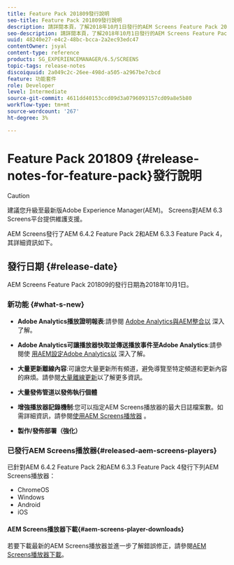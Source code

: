 ```yaml
---
title: Feature Pack 201809發行說明
seo-title: Feature Pack 201809發行說明
description: 請詳閱本頁，了解2018年10月1日發行的AEM Screens Feature Pack 201809的相關資訊。
seo-description: 請詳閱本頁，了解2018年10月1日發行的AEM Screens Feature Pack 201809的相關資訊。
uuid: 48240e27-e4c2-48bc-bcca-2a2ec93edc47
contentOwner: jsyal
content-type: reference
products: SG_EXPERIENCEMANAGER/6.5/SCREENS
topic-tags: release-notes
discoiquuid: 2a049c2c-26ee-498d-a505-a2967be7cbcd
feature: 功能套件
role: Developer
level: Intermediate
source-git-commit: 4611dd40153ccd09d3a0796093157cd09a8e5b80
workflow-type: tm+mt
source-wordcount: '267'
ht-degree: 3%

---
```



# Feature Pack 201809 {#release-notes-for-feature-pack}發行說明

>[!CAUTION]
>
>建議您升級至最新版Adobe Experience Manager(AEM)。 Screens對AEM 6.3 Screens平台提供維護支援。

AEM Screens發行了AEM 6.4.2 Feature Pack 2和AEM 6.3.3 Feature Pack 4，其詳細資訊如下。

## 發行日期 {#release-date}

AEM Screens Feature Pack 201809的發行日期為2018年10月1日。

### 新功能 {#what-s-new}

* **Adobe Analytics播放證明報表**:請參閱 [Adobe Analytics與AEM整合以](adobe-analytics-integration-aem-screens.md) 深入了解。

* **Adobe Analytics可讓播放器快取並傳送播放事件至Adobe Analytics**:請參閱使 [用AEM設定Adobe Analytics以](configuring-adobe-analytics-aem-screens.md) 深入了解。

* **大量更新離線內容**:可讓您大量更新所有頻道，避免導覽至特定頻道和更新內容的麻煩。請參閱[大量離線更新](bulk-offline-update.md)以了解更多資訊。

* **大量發佈管道以發佈執行個體**
* **增強播放器記錄機制**:您可以指定AEM Screens播放器的最大日誌檔案數。如需詳細資訊，請參閱[使用AEM Screens播放器](working-with-screens-player.md) 。

* **製作/發佈部署（強化）**

### 已發行AEM Screens播放器{#released-aem-screens-players}

已針對AEM 6.4.2 Feature Pack 2和AEM 6.3.3 Feature Pack 4發行下列AEM Screens播放器：

* ChromeOS
* Windows
* Android
* iOS

#### AEM Screens播放器下載{#aem-screens-player-downloads}

若要下載最新的AEM Screens播放器並進一步了解錯誤修正，請參閱[AEM Screens播放器下載](https://download.macromedia.com/screens/)。
